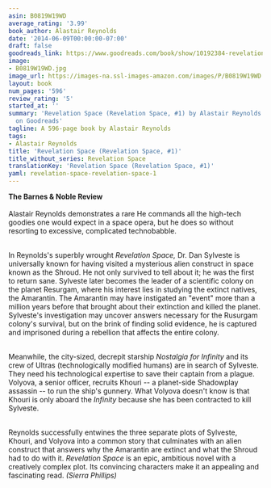 ```yaml
---
asin: B0819W19WD
average_rating: '3.99'
book_author: Alastair Reynolds
date: '2014-06-09T00:00:00-07:00'
draft: false
goodreads_link: https://www.goodreads.com/book/show/10192384-revelation-space
image:
- B0819W19WD.jpg
image_url: https://images-na.ssl-images-amazon.com/images/P/B0819W19WD.01._SCLZZZZZZZ.jpg
layout: book
num_pages: '596'
review_rating: '5'
started_at: ''
summary: 'Revelation Space (Revelation Space, #1) by Alastair Reynolds - rated 3.99/5
  on Goodreads'
tagline: A 596-page book by Alastair Reynolds
tags:
- Alastair Reynolds
title: 'Revelation Space (Revelation Space, #1)'
title_without_series: Revelation Space
translationKey: 'Revelation Space (Revelation Space, #1)'
yaml: revelation-space-revelation-space-1
---
```


<b>The Barnes &amp; Noble Review</b><br /><br />Alastair Reynolds demonstrates a rare He commands all the high-tech goodies one would expect in a space opera, but he does so without resorting to excessive, complicated technobabble.<p><br />	In Reynolds's superbly wrought <i>Revelation Space,</i> Dr. Dan Sylveste is universally known for having visited a mysterious alien construct in space known as the Shroud. He not only survived to tell about it; he was the first to return sane. Sylveste later becomes the leader of a scientific colony on the planet Resurgam, where his interest lies in studying the extinct natives, the Amarantin. The Amarantin may have instigated an "event" more than a million years before that brought about their extinction and killed the planet. Sylveste's investigation may uncover answers necessary for the Rusurgam colony's survival, but on the brink of finding solid evidence, he is captured and imprisoned during a rebellion that affects the entire colony.</p><p><br />	Meanwhile, the city-sized, decrepit starship <i>Nostalgia for Infinity</i> and its crew of Ultras (technologically modified humans) are in search of Sylveste. They need his technological expertise to save their captain from a plague. Volyova, a senior officer, recruits Khouri -- a planet-side Shadowplay assassin -- to run the ship's gunnery. What Volyova doesn't know is that Khouri is only aboard the <i>Infinity</i> because she has been contracted to kill Sylveste.</p><p><br />	Reynolds successfully entwines the three separate plots of Sylveste, Khouri, and Volyova into a common story that culminates with an alien construct that answers why the Amarantin are extinct and what the Shroud had to do with it. <i>Revelation Space</i> is an epic, ambitious novel with a creatively complex plot. Its convincing characters make it an appealing and fascinating read. <i>(Sierra Phillips)</i></p>